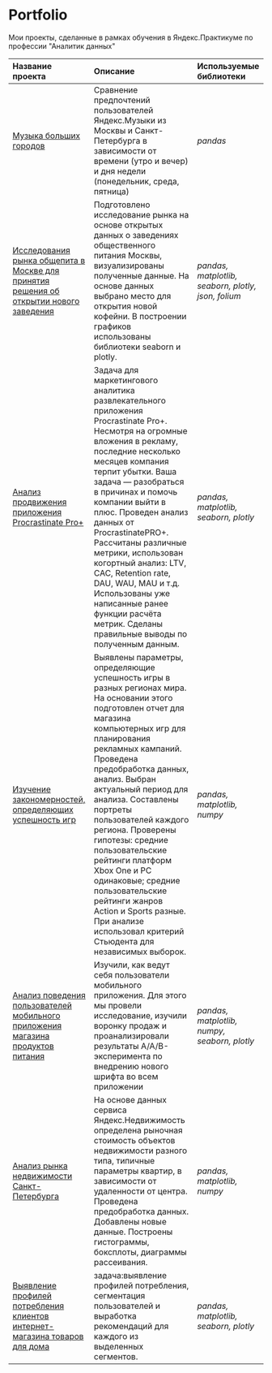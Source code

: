 # Portfolio
Мои проекты, сделанные в рамках обучения в Яндекс.Практикуме по профессии "Аналитик данных"

| Название проекта | Описание | Используемые библиотеки | 
| :---------------------- | :---------------------- | :---------------------- |
| [Музыка больших городов](https://github.com/katyasycheva2508/Portfolio/tree/main/big%20city%20music) | Сравнение предпочтений пользователей Яндекс.Музыки из Москвы и Санкт-Петербурга в зависимости от времени (утро и вечер) и дня недели (понедельник, среда, пятница)| *pandas* |
| [Исследования рынка общепита в Москве для принятия решения об открытии нового заведения](https://github.com/katyasycheva2508/Portfolio/tree/main/moscow%20places) |Подготовлено исследование рынка на основе открытых данных о заведениях общественного питания Москвы, визуализированы полученные данные. На основе данных выбрано место для открытия новой кофейни. В построении графиков использованы библиотеки seaborn и plotly. | *pandas, matplotlib, seaborn, plotly, json, folium* |
| [Анализ продвижения приложения Procrastinate Pro+](https://github.com/katyasycheva2508/Portfolio/tree/main/application%20loss%20analysis) |Задача для маркетингового аналитика развлекательного приложения Procrastinate Pro+. Несмотря на огромные вложения в рекламу, последние несколько месяцев компания терпит убытки. Ваша задача — разобраться в причинах и помочь компании выйти в плюс. Проведен анализ данных от ProcrastinatePRO+. Рассчитаны различные метрики, использован когортный анализ: LTV, CAC, Retention rate, DAU, WAU, MAU и т.д. Использованы уже написанные ранее функции расчёта метрик. Сделаны правильные выводы по полученным данным. | *pandas, matplotlib, seaborn, plotly* |
| [Изучение закономерностей, определяющих успешность игр](https://github.com/katyasycheva2508/Portfolio/tree/main/comp%20games) |Выявлены параметры, определяющие успешность игры в разных регионах мира. На основании этого подготовлен отчет для магазина компьютерных игр для планирования рекламных кампаний. Проведена предобработка данных, анализ. Выбран актуальный период для анализа. Составлены портреты пользователей каждого региона. Проверены гипотезы: средние пользовательские рейтинги платформ Xbox One и PC одинаковые; средние пользовательские рейтинги жанров Action и Sports разные. При анализе использовал критерий Стьюдента для независимых выборок. | *pandas, matplotlib, numpy* |
| [Анализ поведения пользователей мобильного приложения магазина продуктов питания](https://github.com/katyasycheva2508/Portfolio/tree/main/mobile%20application) |Изучили, как ведут себя пользователи мобильного приложения. Для этого мы провели исследование, изучили воронку продаж и проанализировали результаты A/A/B-эксперимента по внедрению нового шрифта во всем приложении | *pandas, matplotlib, numpy, seaborn, plotly* |
| [Анализ рынка недвижимости Санкт-Петербурга](https://github.com/katyasycheva2508/Portfolio/tree/main/real%20estate%20spb) |На основе данных сервиса Яндекс.Недвижимость определена рыночная стоимость объектов недвижимости разного типа, типичные параметры квартир, в зависимости от удаленности от центра. Проведена предобработка данных. Добавлены новые данные. Построены гистограммы, боксплоты, диаграммы рассеивания. | *pandas, matplotlib, numpy* |
| [Выявление профилей потребления клиентов интернет-магазина товаров для дома](https://github.com/katyasycheva2508/Portfolio/tree/main/e-commerce) |задача:выявление профилей потребления, сегментация пользователей и выработка рекомендаций для каждого из выделенных сегментов. | *pandas, matplotlib, seaborn, plotly* |
